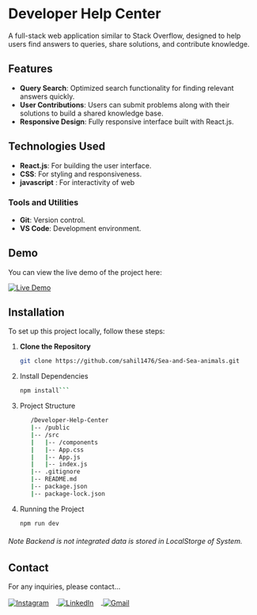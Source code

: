 # Developer Help Center

A full-stack web application similar to Stack Overflow, designed to help users find answers to queries, share solutions, and contribute knowledge.

## Features

- **Query Search**: Optimized search functionality for finding relevant answers quickly.
- **User Contributions**: Users can submit problems along with their solutions to build a shared knowledge base.
- **Responsive Design**: Fully responsive interface built with React.js.

## Technologies Used

- **React.js**: For building the user interface.
- **CSS**: For styling and responsiveness.
- **javascript** : For interactivity of web
  
### Tools and Utilities
- **Git**: Version control.
- **VS Code**: Development environment.

## Demo

You can view the live demo of the project here:

[![Live Demo](https://img.shields.io/badge/Live%20Demo-Available-brightgreen)](https://developer-help-center.vercel.app/)


## Installation

To set up this project locally, follow these steps:

1. **Clone the Repository**

   ```bash
   git clone https://github.com/sahil1476/Sea-and-Sea-animals.git

2. Install Dependencies
   
   ```bash
   npm install```

3. Project Structure
   ```bash
      /Developer-Help-Center
      |-- /public
      |-- /src
      |   |-- /components
      |   |-- App.css
      |   |-- App.js
      |   |-- index.js
      |-- .gitignore
      |-- README.md
      |-- package.json
      |-- package-lock.json

4. Running the Project
    ```bash
    npm run dev

###### Note Backend is not integrated data is stored in LocalStorge of System.

## Contact


For any inquiries, please contact...


<a href="https://www.instagram.com/ssahilsharma_/" target="_blank">
  <img src="https://img.icons8.com/color/50/000000/instagram-new.png" alt="Instagram" style="vertical-align: middle; margin-right: 15px;"/>
</a>
<a href="https://www.linkedin.com/in/sahil-sharma-34989519a/" target="_blank">
  <img src="https://img.icons8.com/color/50/000000/linkedin.png" alt="LinkedIn" style="vertical-align: middle; margin-right: 15px;"/>
</a>
<a href="mailto:krsahilsharma07@gmail.com" target="_blank">
  <img src="https://img.icons8.com/color/50/000000/gmail.png" alt="Gmail" style="vertical-align: middle;"/>
</a>

